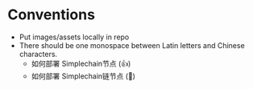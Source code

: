 # Conventions

* Put images/assets locally in repo
* There should be one monospace between Latin letters and Chinese characters.
  * 如何部署 Simplechain节点 (👍)
  * 如何部署 Simplechain链节点 (💩)

